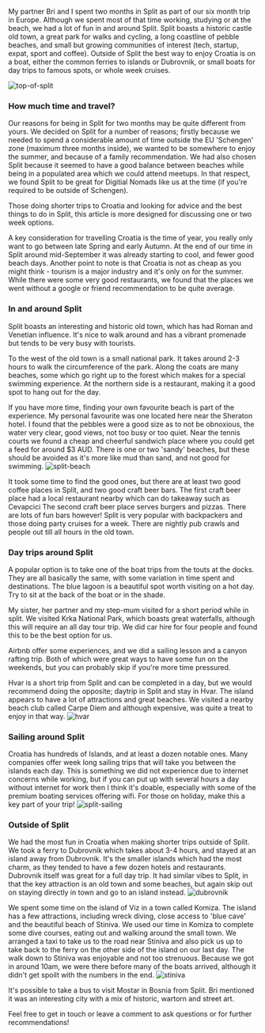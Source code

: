 My partner Bri and I spent two months in Split as part of our six month trip in Europe. Although we spent most of that time working, studying or at the beach, we had a lot of fun in and around Split. Split boasts a historic castle old town, a great park for walks and cycling, a long coastline of pebble beaches, and small but growing communities of interest (tech, startup, expat, sport and coffee). Outside of Split the best way to enjoy Croatia is on a boat, either the common ferries to islands or Dubrovnik, or small boats for day trips to famous spots, or whole week cruises.

![top-of-split](https://www.nickjenkins.com.au/static/assets/croatia/01_top-of-split.jpg "top-of-split")

### How much time and travel?
Our reasons for being in Split for two months may be quite different from yours. We decided on Split for a number of reasons; firstly because we needed to spend a considerable amount of time outside the EU 'Schengen' zone (maximum three months inside), we wanted to be somewhere to enjoy the summer, and because of a family recommendation. We had also chosen Split because it seemed to have a good balance between beaches while being in a populated area which we could attend meetups. In that respect, we found Split to be great for Digitial Nomads like us at the time (if you're required to be outside of Schengen).

Those doing shorter trips to Croatia and looking for advice and the best things to do in Split, this article is more designed for discussing one or two week options.

A key consideration for travelling Croatia is the time of year, you really only want to go between late Spring and early Autumn. At the end of our time in Split around mid-September it was already starting to cool, and fewer good beach days. Another point to note is that Croatia is not as cheap as you might think - tourism is a major industry and it's only on for the summer. While there were some very good restaurants, we found that the places we went without a google or friend recommendation to be quite average.

### In and around Split
Split boasts an interesting and historic old town, which has had Roman and Venetian influence. It's nice to walk around and has a vibrant promenade but tends to be very busy with tourists.

To the west of the old town is a small national park. It takes around 2-3 hours to walk the circumference of the park. Along the coats are many beaches, some which go right up to the forest which makes for a special swimming experience. At the northern side is a restaurant, making it a good spot to hang out for the day.

If you have more time, finding your own favourite beach is part of the experience. My personal favourite was one located here near the Sheraton hotel. I found that the pebbles were a good size as to not be obnoxious, the water very clear, good views, not too busy or too quiet. Near the tennis courts we found a cheap and cheerful sandwich place where you could get a feed for around $3 AUD. There is one or two 'sandy' beaches, but these should be avoided as it's more like mud than sand, and not good for swimming.
![split-beach](https://www.nickjenkins.com.au/static/assets/croatia/02_split-beach.jpg "split-beach")

It took some time to find the good ones, but there are at least two good coffee places in Split, and two good craft beer bars. The first craft beer place had a local restaurant nearby which can do takeaway such as Cevapcici The second craft beer place serves burgers and pizzas. There are lots of fun bars however! Split is very popular with backpackers and those doing party cruises for a week. There are nightly pub crawls and people out till all hours in the old town. 

### Day trips around Split
A popular option is to take one of the boat trips from the touts at the docks. They are all basically the same, with some variation in time spent and destinations. The blue lagoon is a beautiful spot worth visiting on a hot day. Try to sit at the back of the boat or in the shade.

My sister, her partner and my step-mum visited for a short period while in split. We visited Krka National Park, which boasts great waterfalls, although this will require an all day tour trip. We did car hire for four people and found this to be the best option for us.

Airbnb offer some experiences, and we did a sailing lesson and a canyon rafting trip. Both of which were great ways to have some fun on the weekends, but you can probably skip if you're more time pressured.

Hvar is a short trip from Split and can be completed in a day, but we would recommend doing the opposite; daytrip in Split and stay in Hvar. The island appears to have a lot of attractions and great beaches. We visited a nearby beach club called Carpe Diem and although expensive, was quite a treat to enjoy in that way.
![hvar](https://www.nickjenkins.com.au/static/assets/croatia/05_hvar.jpg "hvar")

### Sailing around Split
Croatia has hundreds of Islands, and at least a dozen notable ones. Many companies offer week long sailing trips that will take you between the islands each day. This is something we did not experience due to internet concerns while working, but if you can put up with several hours a day without internet for work then I think it's doable, especially with some of the premium boating services offering wifi. For those on holiday, make this a key part of your trip!
![split-sailing](https://www.nickjenkins.com.au/static/assets/croatia/03_split-sailing.jpg "03_split-sailing")

### Outside of Split
We had the most fun in Croatia when making shorter trips outside of Split. We took a ferry to Dubrovnik which takes about 3-4 hours, and stayed at an island away from Dubrovnik. It's the smaller islands which had the most charm, as they tended to have a few dozen hotels and restaurants. Dubrovnik itself was great for a full day trip. It had similar vibes to Split, in that the key attraction is an old town and some beaches, but again skip out on staying directly in town and go to an island instead.
![dubrovnik](https://www.nickjenkins.com.au/static/assets/croatia/04_dubrovnik.jpg "dubrovnik")

We spent some time on the island of Viz in a town called Komiza. The island has a few attractions, including wreck diving, close access to 'blue cave' and the beautiful beach of Stiniva. We used our time in Komiza to complete some dive courses, eating out and walking around the small town. We arranged a taxi to take us to the road near Stiniva and also pick us up to take back to the ferry on the other side of the island on our last day. The walk down to Stiniva was enjoyable and not too strenuous. Because we got in around 10am, we were there before many of the boats arrived, although it didn't get spoilt with the numbers in the end.
![stiniva](https://www.nickjenkins.com.au/static/assets/croatia/06_stiniva.jpg "stiniva")

It's possible to take a bus to visit Mostar in Bosnia from Split. Bri mentioned it was an interesting city with a mix of historic, wartorn and street art.

Feel free to get in touch or leave a comment to ask questions or for further recommendations!
